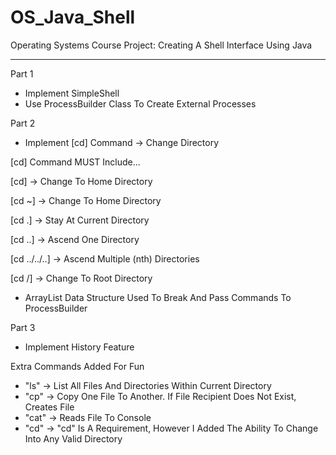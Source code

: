 # OS_Java_Shell
Operating Systems Course Project: Creating A Shell Interface Using Java
________________________________________________________________________

Part 1
* Implement SimpleShell
* Use ProcessBuilder Class To Create External Processes


Part 2
* Implement [cd] Command -> Change Directory

[cd] Command MUST Include...

[cd]
-> Change To Home Directory

[cd ~]
-> Change To Home Directory

[cd .]
-> Stay At Current Directory

[cd ..]
-> Ascend One Directory

[cd ../../..]
-> Ascend Multiple (nth) Directories

[cd /]
-> Change To Root Directory 


* ArrayList Data Structure Used To Break And Pass Commands To ProcessBuilder
     
     
Part 3
* Implement History Feature



Extra Commands Added For Fun
* "ls" -> List All Files And Directories Within Current Directory
* "cp" -> Copy One File To Another. If File Recipient Does Not Exist, Creates File 
* "cat" -> Reads File To Console
* "cd" -> "cd" Is A Requirement, However I Added The Ability To Change Into Any Valid Directory
